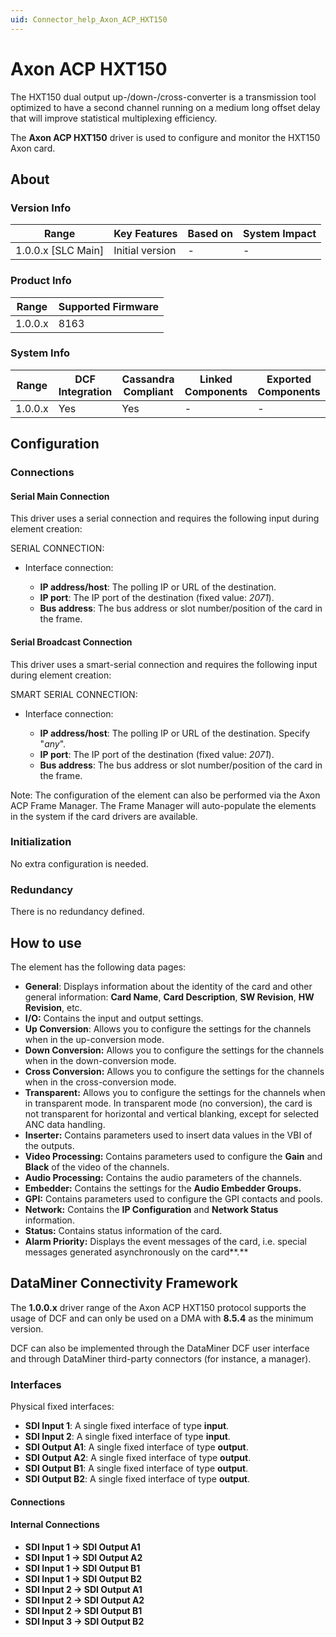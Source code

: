 ```yaml
---
uid: Connector_help_Axon_ACP_HXT150
---
```


# Axon ACP HXT150

The HXT150 dual output up-/down-/cross-converter is a transmission tool optimized to have a second channel running on a medium long offset delay that will improve statistical multiplexing efficiency.

The **Axon ACP HXT150** driver is used to configure and monitor the HXT150 Axon card.

## About

### Version Info

| **Range**            | **Key Features** | **Based on** | **System Impact** |
|----------------------|------------------|--------------|-------------------|
| 1.0.0.x \[SLC Main\] | Initial version  | \-           | \-                |

### Product Info

| **Range** | **Supported Firmware** |
|-----------|------------------------|
| 1.0.0.x   | 8163                   |

### System Info

| **Range** | **DCF Integration** | **Cassandra Compliant** | **Linked Components** | **Exported Components** |
|-----------|---------------------|-------------------------|-----------------------|-------------------------|
| 1.0.0.x   | Yes                 | Yes                     | \-                    | \-                      |

## Configuration

### Connections

#### Serial Main Connection

This driver uses a serial connection and requires the following input during element creation:

SERIAL CONNECTION:

- Interface connection:

  - **IP address/host**: The polling IP or URL of the destination.
  - **IP port**: The IP port of the destination (fixed value: *2071*).
  - **Bus address**: The bus address or slot number/position of the card in the frame.

#### Serial Broadcast Connection

This driver uses a smart-serial connection and requires the following input during element creation:

SMART SERIAL CONNECTION:

- Interface connection:

  - **IP address/host**: The polling IP or URL of the destination. Specify "*any*".
  - **IP port**: The IP port of the destination (fixed value: *2071*).
  - **Bus address**: The bus address or slot number/position of the card in the frame.

Note: The configuration of the element can also be performed via the Axon ACP Frame Manager. The Frame Manager will auto-populate the elements in the system if the card drivers are available.

### Initialization

No extra configuration is needed.

### Redundancy

There is no redundancy defined.

## How to use

The element has the following data pages:

- **General**: Displays information about the identity of the card and other general information: **Card Name**, **Card Description**, **SW Revision**, **HW Revision**, etc.
- **I/O:** Contains the input and output settings.
- **Up Conversion**: Allows you to configure the settings for the channels when in the up-conversion mode.
- **Down Conversion:** Allows you to configure the settings for the channels when in the down-conversion mode.
- **Cross Conversion:** Allows you to configure the settings for the channels when in the cross-conversion mode.
- **Transparent:** Allows you to configure the settings for the channels when in transparent mode. In transparent mode (no conversion), the card is not transparent for horizontal and vertical blanking, except for selected ANC data handling.
- **Inserter:** Contains parameters used to insert data values in the VBI of the outputs.
- **Video Processing:** Contains parameters used to configure the **Gain** and **Black** of the video of the channels.
- **Audio Processing:** Contains the audio parameters of the channels.
- **Embedder:** Contains the settings for the **Audio Embedder Groups.**
- **GPI:** Contains parameters used to configure the GPI contacts and pools.
- **Network:** Contains the **IP Configuration** and **Network Status** information.
- **Status:** Contains status information of the card.
- **Alarm Priority:** Displays the event messages of the card, i.e. special messages generated asynchronously on the card**.**

## DataMiner Connectivity Framework

The **1.0.0.x** driver range of the Axon ACP HXT150 protocol supports the usage of DCF and can only be used on a DMA with **8.5.4** as the minimum version.

DCF can also be implemented through the DataMiner DCF user interface and through DataMiner third-party connectors (for instance, a manager).

### Interfaces

Physical fixed interfaces:

- **SDI Input 1**: A single fixed interface of type **input**.
- **SDI Input 2**: A single fixed interface of type **input**.
- **SDI Output A1**: A single fixed interface of type **output**.
- **SDI Output A2**: A single fixed interface of type **output**.
- **SDI Output B1**: A single fixed interface of type **output**.
- **SDI Output B2**: A single fixed interface of type **output**.

#### Connections

#### Internal Connections

- **SDI Input 1 -\> SDI Output A1**
- **SDI Input 1 -\> SDI Output A2**
- **SDI Input 1 -\> SDI Output B1**
- **SDI Input 1 -\> SDI Output B2**
- **SDI Input 2 -\> SDI Output A1**
- **SDI Input 2 -\> SDI Output A2**
- **SDI Input 2 -\> SDI Output B1**
- **SDI Input 3 -\> SDI Output B2**
